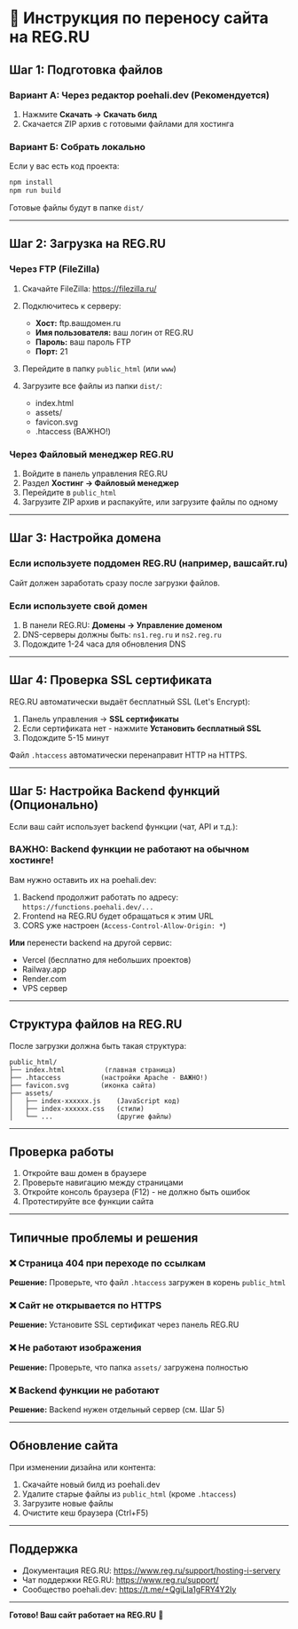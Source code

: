 # 🚀 Инструкция по переносу сайта на REG.RU

## Шаг 1: Подготовка файлов

### Вариант А: Через редактор poehali.dev (Рекомендуется)
1. Нажмите **Скачать → Скачать билд**
2. Скачается ZIP архив с готовыми файлами для хостинга

### Вариант Б: Собрать локально
Если у вас есть код проекта:
```bash
npm install
npm run build
```
Готовые файлы будут в папке `dist/`

---

## Шаг 2: Загрузка на REG.RU

### Через FTP (FileZilla)
1. Скачайте FileZilla: https://filezilla.ru/
2. Подключитесь к серверу:
   - **Хост:** ftp.вашдомен.ru
   - **Имя пользователя:** ваш логин от REG.RU
   - **Пароль:** ваш пароль FTP
   - **Порт:** 21

3. Перейдите в папку `public_html` (или `www`)
4. Загрузите все файлы из папки `dist/`:
   - index.html
   - assets/
   - favicon.svg
   - .htaccess (ВАЖНО!)

### Через Файловый менеджер REG.RU
1. Войдите в панель управления REG.RU
2. Раздел **Хостинг → Файловый менеджер**
3. Перейдите в `public_html`
4. Загрузите ZIP архив и распакуйте, или загрузите файлы по одному

---

## Шаг 3: Настройка домена

### Если используете поддомен REG.RU (например, вашсайт.ru)
Сайт должен заработать сразу после загрузки файлов.

### Если используете свой домен
1. В панели REG.RU: **Домены → Управление доменом**
2. DNS-серверы должны быть: `ns1.reg.ru` и `ns2.reg.ru`
3. Подождите 1-24 часа для обновления DNS

---

## Шаг 4: Проверка SSL сертификата

REG.RU автоматически выдаёт бесплатный SSL (Let's Encrypt):
1. Панель управления → **SSL сертификаты**
2. Если сертификата нет - нажмите **Установить бесплатный SSL**
3. Подождите 5-15 минут

Файл `.htaccess` автоматически перенаправит HTTP на HTTPS.

---

## Шаг 5: Настройка Backend функций (Опционально)

Если ваш сайт использует backend функции (чат, API и т.д.):

### ВАЖНО: Backend функции не работают на обычном хостинге!

Вам нужно оставить их на poehali.dev:
1. Backend продолжит работать по адресу: `https://functions.poehali.dev/...`
2. Frontend на REG.RU будет обращаться к этим URL
3. CORS уже настроен (`Access-Control-Allow-Origin: *`)

**Или** перенести backend на другой сервис:
- Vercel (бесплатно для небольших проектов)
- Railway.app
- Render.com
- VPS сервер

---

## Структура файлов на REG.RU

После загрузки должна быть такая структура:

```
public_html/
├── index.html          (главная страница)
├── .htaccess          (настройки Apache - ВАЖНО!)
├── favicon.svg        (иконка сайта)
├── assets/
│   ├── index-xxxxxx.js    (JavaScript код)
│   ├── index-xxxxxx.css   (стили)
│   └── ...                (другие файлы)
```

---

## Проверка работы

1. Откройте ваш домен в браузере
2. Проверьте навигацию между страницами
3. Откройте консоль браузера (F12) - не должно быть ошибок
4. Протестируйте все функции сайта

---

## Типичные проблемы и решения

### ❌ Страница 404 при переходе по ссылкам
**Решение:** Проверьте, что файл `.htaccess` загружен в корень `public_html`

### ❌ Сайт не открывается по HTTPS
**Решение:** Установите SSL сертификат через панель REG.RU

### ❌ Не работают изображения
**Решение:** Проверьте, что папка `assets/` загружена полностью

### ❌ Backend функции не работают
**Решение:** Backend нужен отдельный сервер (см. Шаг 5)

---

## Обновление сайта

При изменении дизайна или контента:

1. Скачайте новый билд из poehali.dev
2. Удалите старые файлы из `public_html` (кроме `.htaccess`)
3. Загрузите новые файлы
4. Очистите кеш браузера (Ctrl+F5)

---

## Поддержка

- Документация REG.RU: https://www.reg.ru/support/hosting-i-servery
- Чат поддержки REG.RU: https://www.reg.ru/support/
- Сообщество poehali.dev: https://t.me/+QgiLIa1gFRY4Y2Iy

---

**Готово! Ваш сайт работает на REG.RU** 🎉
